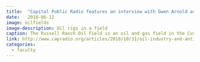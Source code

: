 ```yaml
---
title:  "Capital Public Radio features an interview with Gwen Arnold as she discusses her work and the debate over fracking in San Luis Obispo."
date:   2018-06-12
image: oilfields
image-description: Oil rigs in a field
caption: The Russell Ranch Oil Field is an oil and gas field in the Cuyama Valley of northern Santa Barbara and southern San Luis Obispo Counties.
link: http://www.capradio.org/articles/2018/10/31/oil-industry-and-anti-fracking-advocates-collide-in-san-luis-obispo-this-election-season-along-with-millions-in-campaign-dollars/
categories:
  - faculty
---
```

